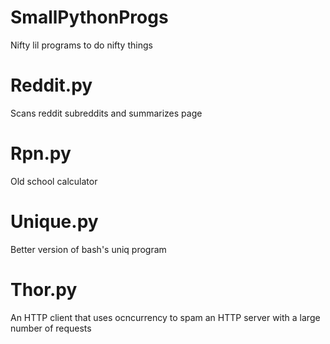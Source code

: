 # SmallPythonProgs
Nifty lil programs to do nifty things

# Reddit.py
Scans reddit subreddits and summarizes page

# Rpn.py
Old school calculator

# Unique.py
Better version of bash's uniq program

# Thor.py
An HTTP client that uses ocncurrency to spam an HTTP server with a large number of requests
